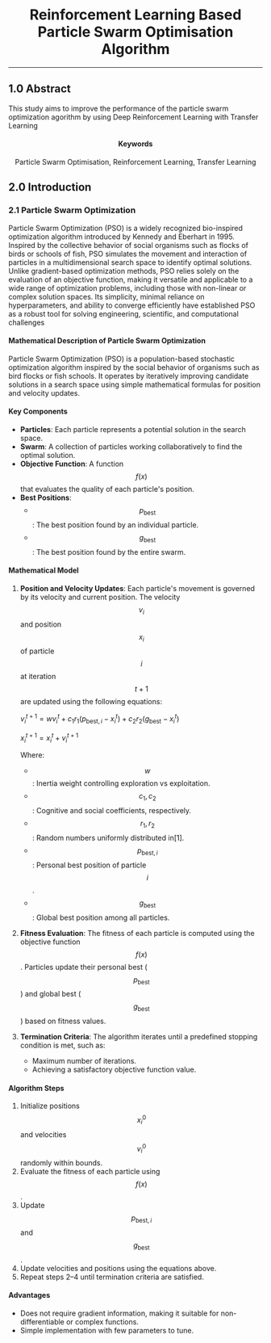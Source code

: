 <center><h1> Reinforcement Learning Based Particle Swarm Optimisation Algorithm </h1></center>
<hr>

## 1.0 Abstract
This study aims to improve the performance of the particle swarm optimization agorithm by using Deep Reinforcement Learning with Transfer Learning

<center> <h4>Keywords</h4>Particle Swarm Optimisation, Reinforcement Learning, Transfer Learning </center>

## 2.0 Introduction

### 2.1 Particle Swarm Optimization
Particle Swarm Optimization (PSO) is a widely recognized bio-inspired optimization algorithm introduced by Kennedy and Eberhart in 1995. Inspired by the collective behavior of social organisms such as flocks of birds or schools of fish, PSO simulates the movement and interaction of particles in a multidimensional search space to identify optimal solutions. Unlike gradient-based optimization methods, PSO relies solely on the evaluation of an objective function, making it versatile and applicable to a wide range of optimization problems, including those with non-linear or complex solution spaces. Its simplicity, minimal reliance on hyperparameters, and ability to converge efficiently have established PSO as a robust tool for solving engineering, scientific, and computational challenges

#### **Mathematical Description of Particle Swarm Optimization**

Particle Swarm Optimization (PSO) is a population-based stochastic optimization algorithm inspired by the social behavior of organisms such as bird flocks or fish schools. It operates by iteratively improving candidate solutions in a search space using simple mathematical formulas for position and velocity updates.

#### **Key Components**
- **Particles**: Each particle represents a potential solution in the search space.
- **Swarm**: A collection of particles working collaboratively to find the optimal solution.
- **Objective Function**: A function $$f(x)$$ that evaluates the quality of each particle's position.
- **Best Positions**:
  - $$p_{\text{best}}$$: The best position found by an individual particle.
  - $$g_{\text{best}}$$: The best position found by the entire swarm.

#### **Mathematical Model**
1. **Position and Velocity Updates**:
   Each particle's movement is governed by its velocity and current position. The velocity $$v_i$$ and position $$x_i$$ of particle $$i$$ at iteration $$t+1$$ are updated using the following equations:

   $v_i^{t+1} = w v_i^t + c_1 r_1 (p_{\text{best},i} - x_i^t) + c_2 r_2 (g_{\text{best}} - x_i^t)$

   $x_i^{t+1} = x_i^t + v_i^{t+1}$

   Where:
   - $$w$$: Inertia weight controlling exploration vs exploitation.
   - $$c_1, c_2$$: Cognitive and social coefficients, respectively.
   - $$r_1, r_2$$: Random numbers uniformly distributed in[1].
   - $$p_{\text{best},i}$$: Personal best position of particle $$i$$.
   - $$g_{\text{best}}$$: Global best position among all particles.

2. **Fitness Evaluation**:
   The fitness of each particle is computed using the objective function $$f(x)$$. Particles update their personal best ($$p_{\text{best}}$$) and global best ($$g_{\text{best}}$$) based on fitness values.

3. **Termination Criteria**:
   The algorithm iterates until a predefined stopping condition is met, such as:
   - Maximum number of iterations.
   - Achieving a satisfactory objective function value.

#### **Algorithm Steps**
1. Initialize positions $$x_i^0$$ and velocities $$v_i^0$$ randomly within bounds.
2. Evaluate the fitness of each particle using $$f(x)$$.
3. Update $$p_{\text{best},i}$$ and $$g_{\text{best}}$$.
4. Update velocities and positions using the equations above.
5. Repeat steps 2–4 until termination criteria are satisfied.

#### **Advantages**
- Does not require gradient information, making it suitable for non-differentiable or complex functions.
- Simple implementation with few parameters to tune.
